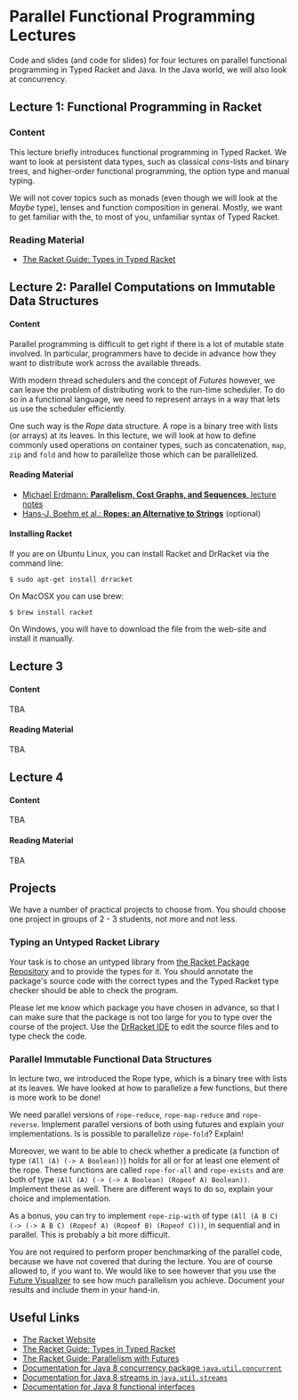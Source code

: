 # Parallel Functional Programming Lectures #

Code and slides (and code for slides) for four lectures on parallel functional programming in Typed Racket and Java. In the Java world, we will also look at concurrency.

## Lecture 1: Functional Programming in Racket ##

### Content ###

This lecture briefly introduces functional programming in Typed Racket. We want to look at persistent data types, such as classical *cons*-lists and binary trees, and higher-order functional programming, the option type and manual typing.

We will not cover topics such as monads (even though we will look at the *Maybe* type), lenses and function composition in general. Mostly, we want to get familiar with the, to most of you, unfamiliar syntax of Typed Racket.

### Reading Material ###

- [The Racket Guide: Types in Typed Racket](https://docs.racket-lang.org/ts-guide/types.html)

## Lecture 2: Parallel Computations on Immutable Data Structures ##

#### Content ####

Parallel programming is difficult to get right if there is a lot of mutable state involved. In particular, programmers have to decide in advance how they want to distribute work across the available threads.

With modern thread schedulers and the concept of *Futures* however, we can leave the problem of distributing work to the run-time scheduler. To do so in a functional language, we need to represent arrays in a way that lets us use the scheduler efficiently.

One such way is the *Rope* data structure. A rope is a binary tree with lists (or arrays) at its leaves. In this lecture, we will look at how to define commonly used operations on container types, such as concatenation, ```map```, ```zip``` and ```fold``` and how to parallelize those which can be parallelized.

#### Reading Material ####

- [Michael Erdmann: **Parallelism, Cost Graphs, and Sequences**, lecture notes](http://www.cs.cmu.edu/~15150/resources/lectures/19/Parallelism.pdf)
- [Hans-J. Boehm et al.: **Ropes: an Alternative to Strings**](http://citeseerx.ist.psu.edu/viewdoc/download;jsessionid=02A88073F0332A35BA9A5EA132887B13?doi=10.1.1.14.9450&rep=rep1&type=pdf) (optional)

#### Installing Racket ####

If you are on Ubuntu Linux, you can install Racket and DrRacket via the command line:

```
$ sudo apt-get install drracket
```

On MacOSX you can use brew:

```
$ brew install racket
```

On Windows, you will have to download the file from the web-site and install it manually.

## Lecture 3 ##

#### Content ####

TBA

#### Reading Material ####

TBA

## Lecture 4 ##

#### Content ####

TBA

#### Reading Material ####

TBA

## Projects ##

We have a number of practical projects to choose from. You should choose one project in groups of 2 - 3 students, not more and not less.

### Typing an Untyped Racket Library ###

Your task is to chose an untyped library from [the Racket Package Repository](https://pkgs.racket-lang.org/) and to provide the types for it. You should annotate the package's source code with the correct types and the Typed Racket type checker should be able to check the program.

Please let me know which package you have chosen in advance, so that I can make sure that the package is not too large for you to type over the course of the project. Use the [DrRacket IDE](http://racket-lang.org/) to edit the source files and to type check the code.

### Parallel Immutable Functional Data Structures ####

In lecture two, we introduced the Rope type, which is a binary tree with lists at its leaves. We have looked at how to parallelize a few functions, but there is more work to be done!

We need parallel versions of ```rope-reduce```, ```rope-map-reduce``` and ```rope-reverse```. Implement parallel versions of both using futures and explain your implementations. Is is possible to parallelize ```rope-fold```? Explain!

Moreover, we want to be able to check whether a predicate (a function of type ```(All (A) (-> A Boolean))```) holds for all or for at least one element of the rope. These functions are called ```rope-for-all``` and ```rope-exists``` and are both of type ```(All (A) (-> (-> A Boolean) (Ropeof A) Boolean))```. Implement these as well. There are different ways to do so, explain your choice and implementation.

As a bonus, you can try to implement ```rope-zip-with``` of type ```(All (A B C) (-> (-> A B C) (Ropeof A) (Ropeof B) (Ropeof C)))```, in sequential and in parallel. This is probably a bit more difficult.

You are not required to perform proper benchmarking of the parallel code, because we have not covered that during the lecture. You are of course allowed to, if you want to. We would like to see however that you use the [Future Visualizer](https://docs.racket-lang.org/future-visualizer/index.html) to see how much parallelism you achieve. Document your results and include them in your hand-in.

## Useful Links ##

- [The Racket Website](http://racket-lang.org/)
- [The Racket Guide: Types in Typed Racket](https://docs.racket-lang.org/ts-guide/types.html)
- [The Racket Guide: Parallelism with Futures](https://docs.racket-lang.org/guide/parallelism.html)
- [Documentation for Java 8 concurrency package ```java.util.concurrent```](http://docs.oracle.com/javase/8/docs/api/java/util/concurrent/package-summary.html)
- [Documentation for Java 8 streams in  ```java.util.streams```](http://docs.oracle.com/javase/8/docs/api/java/util/stream/package-summary.html)
- [Documentation for Java 8 functional interfaces](http://docs.oracle.com/javase/8/docs/api/java/util/function/package-summary.html)
